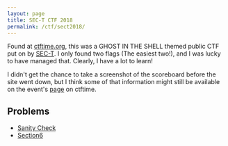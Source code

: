 ```yaml
---
layout: page
title: SEC-T CTF 2018
permalink: /ctf/sect2018/
---
```

Found at [ctftime.org](https://ctftime.org), this was a GHOST IN THE SHELL
themed public CTF put on by [SEC-T](https://www.sec-t.org). I only found two
flags (The easiest two!), and I was lucky to have managed that. Clearly, I have
a lot to learn!

I didn't get the chance to take a screenshot of the scoreboard before the site
went down, but I think some of that information might still be available on the
event's [page](https://ctftime.org/event/668/) on ctftime.

## Problems ##

+ [Sanity Check](sanitycheck)
+ [Section6](section6)
